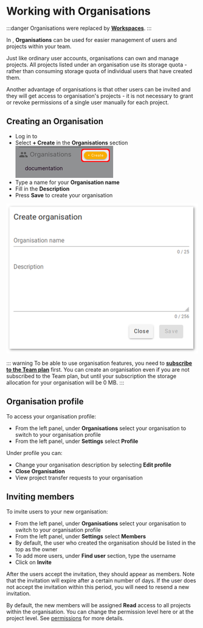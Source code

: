 # Working with Organisations
<Badge text="deprecated" type="error"/>

:::danger
Organisations were replaced by [**Workspaces**](../../manage/workspaces/).
:::

In <MainPlatformNameLink />, **Organisations** can be used for easier management of users and projects within your team.

Just like ordinary user accounts, organisations can own and manage <MainPlatformName /> projects. All projects listed under an organisation use its  storage quota - rather than consuming storage quota of individual users that have created them.

Another advantage of organisations is that other users can be invited and they will get access to organisation's projects - it is not necessary to grant or revoke permissions of a single user manually for each project.

## Creating an Organisation

- Log in to <AppDomainNameLink />
- Select **+ Create** in the **Organisations** section
  ![new organisation](./mergin-organisation-create.png)
- Type a name for your **Organisation name**
- Fill in the **Description**
- Press **Save** to create your organisation

![](./create-organisation.png)

::: warning
To be able to use organisation features, you need to [**subscribe to the Team plan**](../subscriptions/index.md) first. You can create an organisation even if you are not subscribed to the Team plan, but until your subscription the storage allocation for your organisation will be 0 MB.
:::

## Organisation profile

To access your organisation profile:

- From the left panel, under **Organisations** select your organisation to switch to your organisation profile
- From the left panel, under **Settings** select **Profile**

Under profile you can:
- Change your organisation description by selecting **Edit profile**
- **Close Organisation**
- View project transfer requests to your organisation

## Inviting members

To invite <MainPlatformNameLink /> users to your new organisation:

- From the left panel, under **Organisations** select your organisation to switch to your organisation profile
- From the left panel, under **Settings** select **Members**
- By default, the user who created the organisation should be listed in the top as the owner
- To add more users, under **Find user** section, type the username
- Click on **Invite**

After the users accept the invitation, they should appear as members. Note that the invitation will expire after a certain number of days. If the user does not accept the invitation within this period, you will need to resend a new invitation.

By default, the new members will be assigned **Read** access to all projects within the organisation. You can change the permission level here or at the project level. See [permissions](../../manage/permissions.md) for more details.
